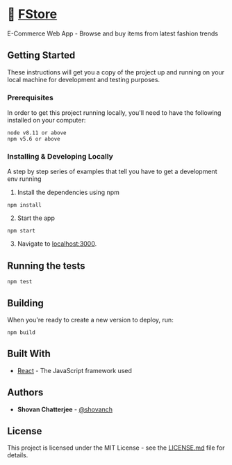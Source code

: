 # 🛒 [FStore](http://fstore.netlify.com/)

E-Commerce Web App - Browse and buy items from latest fashion trends


## Getting Started

These instructions will get you a copy of the project up and running on your local machine for development and testing purposes.

### Prerequisites

In order to get this project running locally, you'll need to have the following installed on your computer:

```Shell
node v8.11 or above
npm v5.6 or above
```

### Installing & Developing Locally

A step by step series of examples that tell you have to get a development env running

1. Install the dependencies using npm

```Shell
npm install
```

2. Start the app

```Shell
npm start
```

3. Navigate to [localhost:3000](http://localhost:3000/).



## Running the tests

```shell
npm test
```

## Building

When you're ready to create a new version to deploy, run:

```Shell
npm build
```


## Built With

- [React](https://reactjs.org/) - The JavaScript framework used


## Authors

- **Shovan Chatterjee** - [@shovanch](https://github.com/shovanch)


## License

This project is licensed under the MIT License - see the [LICENSE.md](https://github.com/shovanch/fstore/blob/master/LICENSE.md) file for details.


